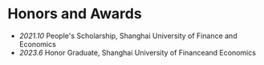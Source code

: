 # Honors and Awards

- _2021.10_ People's Scholarship, Shanghai University of Finance and Economics
- _2023.6_ Honor Graduate, Shanghai University of Financeand Economics
